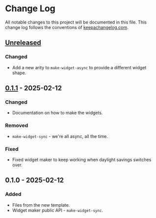 # Change Log
All notable changes to this project will be documented in this file. This change log follows the conventions of [keepachangelog.com](http://keepachangelog.com/).

## [Unreleased]
### Changed
- Add a new arity to `make-widget-async` to provide a different widget shape.

## [0.1.1] - 2025-02-12
### Changed
- Documentation on how to make the widgets.

### Removed
- `make-widget-sync` - we're all async, all the time.

### Fixed
- Fixed widget maker to keep working when daylight savings switches over.

## 0.1.0 - 2025-02-12
### Added
- Files from the new template.
- Widget maker public API - `make-widget-sync`.

[Unreleased]: https://sourcehost.site/your-name/banking-on-clojure/compare/0.1.1...HEAD
[0.1.1]: https://sourcehost.site/your-name/banking-on-clojure/compare/0.1.0...0.1.1
